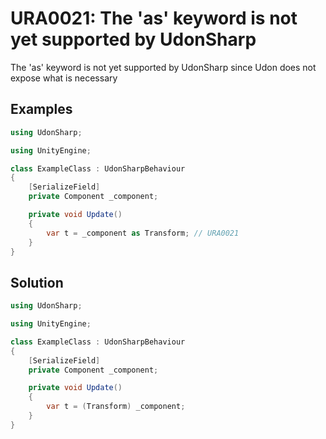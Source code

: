 # URA0021: The 'as' keyword is not yet supported by UdonSharp

The 'as' keyword is not yet supported by UdonSharp since Udon does not expose what is necessary

## Examples

```csharp
using UdonSharp;

using UnityEngine;

class ExampleClass : UdonSharpBehaviour
{
    [SerializeField]
    private Component _component;

    private void Update()
    {
        var t = _component as Transform; // URA0021
    }
}
```

## Solution

```csharp
using UdonSharp;

using UnityEngine;

class ExampleClass : UdonSharpBehaviour
{
    [SerializeField]
    private Component _component;

    private void Update()
    {
        var t = (Transform) _component;
    }
}
```
